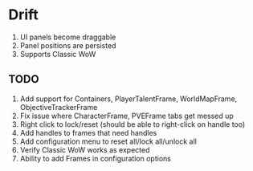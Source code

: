 # Drift
1. UI panels become draggable
1. Panel positions are persisted
1. Supports Classic WoW

## TODO
1. Add support for Containers, PlayerTalentFrame, WorldMapFrame, ObjectiveTrackerFrame
1. Fix issue where CharacterFrame, PVEFrame tabs get messed up
1. Right click to lock/reset (should be able to right-click on handle too)
1. Add handles to frames that need handles
1. Add configuration menu to reset all/lock all/unlock all
1. Verify Classic WoW works as expected
1. Ability to add Frames in configuration options